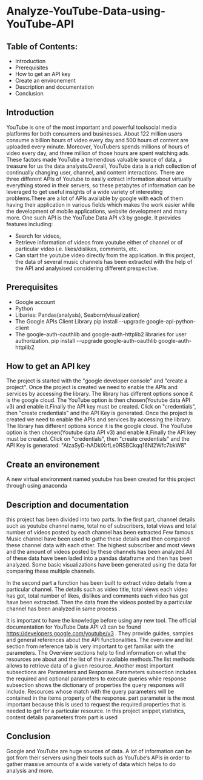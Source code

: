 # Analyze-YouTube-Data-using-YouTube-API
## Table of Contents:
* Introduction
* Prerequisites
* How to get an API key
* Create an environement
* Description and documentation
* Conclusion

## Introduction
YouTube is one of the most important and powerful toolsocial media platforms for both consumers and businesses. About 122 million users consume a billion hours of video every day and 500 hours of content are uploaded every minute. Moreover, YouTubers spends millions of hours of video every day, and three million of those hours are spent watching ads. These factors made YouTube a tremendous valuable source of data, a treasure for us the data analysts.Overall, YouTube data is a rich collection of continually changing user, channel, and content interactions.
There are three different APIs of Youtube to easily extract information about virtually everything stored in their servers, so these petabytes of information can be leveraged to get useful insights of a wide variety of interesting problems.There are a lot of APIs available by google with each of them having their application in various fields which makes the work easier while the development of mobile applications, website development and many more. One such API is the YouTube Data API v3 by google. It provides features including: 
* Search for videos,
* Retrieve information of videos from youtube either of channel or of particular video i.e. likes/dislikes, comments, etc.
* Can start the youtube video directly from the application.
In this project, the data of several music channels has been extracted with the help of the API and analysised considering different prespective.

## Prerequisites
* Google account
* Python 
* Libaries: Pandas(analysis), Seaborn(visualization)
* The Google APIs Client Library
pip install --upgrade google-api-python-client 
* The google-auth-oauthlib and google-auth-httplib2 libraries for user authorization. 
pip install --upgrade google-auth-oauthlib google-auth-httplib2

## How to get an API key
The project is started with the "google developer console" and "create a project". Once the project is created we need to enable the APIs and services by accessing the library. The library has different options sonce it is the google cloud. The YouTube option is then chosen(Youtube data API v3) and enable it.Finally the API key must be created. Click on "credentials", then "create credentials" and the API Key is generated. Once the project is created we need to enable the APIs and services by accessing the library. The library has different options sonce it is the google cloud. The YouTube option is then chosen(Youtube data API v3) and enable it.Finally the API key must be created. Click on "credentials", then "create credentials" and the API Key is generated:
"AIzaSyD-hADklXrfLe0RSBCkqq16Nl2Wfc7bkW8"

## Create an environement
A new virtual environment named youtube has been created for this project through using anaconda

## Description and documentation
this project has been divided into two parts. In the first part, channel details such as youtube channel name, total no of subscribers, total views and total number of videos posted by each channel has been extracted.Few famous Music channel have been used to gathe these details and then compared these channel data with each other. The highest subscriber and most views and the amount of videos posted by these channels has been analyzed.All of these data have been laded into a pandas dataframe and then has been analyzed. Some basic visualizations have been generated using the data for comparing these multiple channels.

In the second part a function has been built to extract video details from a particular channel. The details such as video title, total views each video has got, total number of likes, dislikes and comments each video has got have been extracted. Then the data from the videos posted by a particular channel has been analyzed in same process .

It is important to have the knowledge before using any new tool. The official documentation for YouTube Data API v3 can be found <https://developers.google.com/youtube/v3> . They provide guides, samples and general references about the API functionalities. The overview and list section from reference tab is very important to get familiar with the parameters. The Overview sections help to find information on what the resources are about and the list of their available methods.The list methods allows to retrieve data of a given resource. Another most important subsections are Parameters and Response. Parameters subsection includes the required and optional parameters to execute queries while response subsection shows the dictionary of properties the query responses will include. Resources whose match with the query parameters will be contained in the items property of the response. part parameter is the most important because this is used to request  the required properties that is needed to get for a particular resource. In this project snippet,statistics, content details parameters from part is used

## Conclusion
Google and YouTube are huge sources of data. A lot of information can be got from their servers using their tools such as YouTube’s APIs in order to gather massive amounts of a wide variety of data which helps to do analysis and more.


